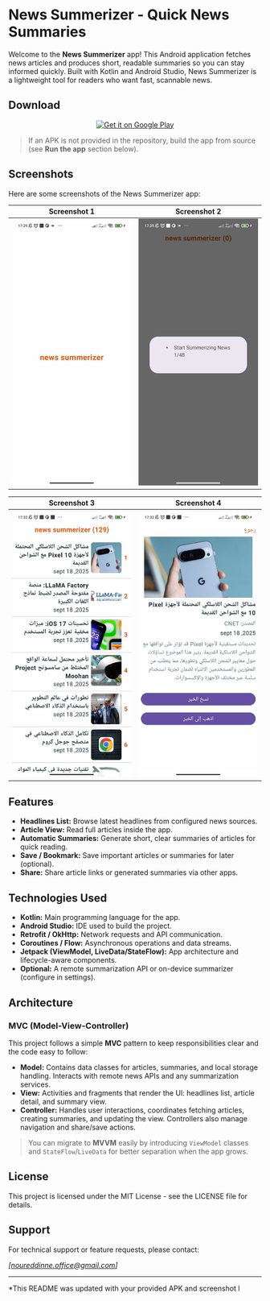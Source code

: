# News Summerizer - Quick News Summaries

Welcome to the **News Summerizer** app! This Android application fetches news articles and produces short, readable summaries so you can stay informed quickly. Built with Kotlin and Android Studio, News Summerizer is a lightweight tool for readers who want fast, scannable news.

## Download

<p align="center">
    <a href="https://raw.githubusercontent.com/noureddinelaghribe/news-summerizer/refs/heads/master/app.apk">
        <img src="https://raw.githubusercontent.com/noureddinelaghribe/SMPOS/refs/heads/master/smpos/download_apk%20(2).png" alt="Get it on Google Play" height="80">
    </a>
</p>

> If an APK is not provided in the repository, build the app from source (see **Run the app** section below).

## Screenshots

Here are some screenshots of the News Summerizer app:

| Screenshot 1                                                                                                        | Screenshot 2                                                                                                        |
| ------------------------------------------------------------------------------------------------------------------- | ------------------------------------------------------------------------------------------------------------------- |
| ![Screenshot 1](https://raw.githubusercontent.com/noureddinelaghribe/news-summerizer/refs/heads/master/photo_4.jpg) | ![Screenshot 2](https://raw.githubusercontent.com/noureddinelaghribe/news-summerizer/refs/heads/master/photo_3.jpg) |

| Screenshot 3                                                                                                        | Screenshot 4                                                                                                        |
| ------------------------------------------------------------------------------------------------------------------- | ------------------------------------------------------------------------------------------------------------------- |
| ![Screenshot 3](https://raw.githubusercontent.com/noureddinelaghribe/news-summerizer/refs/heads/master/photo_2.jpg) | ![Screenshot 4](https://raw.githubusercontent.com/noureddinelaghribe/news-summerizer/refs/heads/master/photo_1.jpg) |


## Features

* **Headlines List:** Browse latest headlines from configured news sources.
* **Article View:** Read full articles inside the app.
* **Automatic Summaries:** Generate short, clear summaries of articles for quick reading.
* **Save / Bookmark:** Save important articles or summaries for later (optional).
* **Share:** Share article links or generated summaries via other apps.

## Technologies Used

* **Kotlin:** Main programming language for the app.
* **Android Studio:** IDE used to build the project.
* **Retrofit / OkHttp:** Network requests and API communication.
* **Coroutines / Flow:** Asynchronous operations and data streams.
* **Jetpack (ViewModel, LiveData/StateFlow):** App architecture and lifecycle-aware components.
* **Optional:** A remote summarization API or on-device summarizer (configure in settings).

## Architecture

### MVC (Model-View-Controller)

This project follows a simple **MVC** pattern to keep responsibilities clear and the code easy to follow:

* **Model:** Contains data classes for articles, summaries, and local storage handling. Interacts with remote news APIs and any summarization services.
* **View:** Activities and fragments that render the UI: headlines list, article detail, and summary view.
* **Controller:** Handles user interactions, coordinates fetching articles, creating summaries, and updating the view. Controllers also manage navigation and share/save actions.

> You can migrate to **MVVM** easily by introducing `ViewModel` classes and `StateFlow`/`LiveData` for better separation when the app grows.

## License

This project is licensed under the MIT License - see the LICENSE file for details.

## Support

For technical support or feature requests, please contact:

*\[[noureddinne.office@gmail.com](mailto:noureddinne.office@gmail.com)]*

---

\*This README was updated with your provided APK and screenshot l
